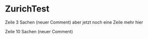 # ZurichTest

Zeile 3 Sachen (neuer Comment)
aber jetzt noch eine Zeile mehr hier






Zeile 10 Sachen (neuer Comment)